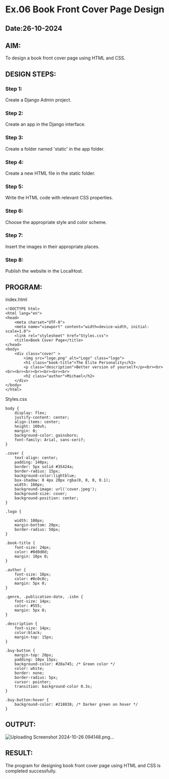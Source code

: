 # Ex.06 Book Front Cover Page Design
## Date:26-10-2024

## AIM:
To design a book front cover page using HTML and CSS.

## DESIGN STEPS:

### Step 1:
Create a Django Admin project.

### Step 2:
Create an app in the Django interface.

### Step 3:
Create a folder named 'static' in the app folder.

### Step 4:
Create a new HTML file in the static folder.

### Step 5:
Write the HTML code with relevant CSS properties.

### Step 6:
Choose the appropriate style and color scheme.

### Step 7:
Insert the images in their appropriate places.

### Step 8:
Publish the website in the LocalHost.

## PROGRAM:
index.html
```
<!DOCTYPE html>
<html lang="en">
<head>
    <meta charset="UTF-8">
    <meta name="viewport" content="width=device-width, initial-scale=1.0">
    <link rel="stylesheet" href="Styles.css">
    <title>Book Cover Page</title>
</head>
<body>
    <div class="cover" >
        <img src="logo.png" alt="Logo" class="logo">
        <h1 class="book-title">The Elite Personality</h1>
        <p class="description">Better version of yourself</p><br><br><br><br><br><br><br><br><br>
        <h2 class="author">Michael</h2>
    </div>
</body>
</html>
```
Styles.css
```
body {
    display: flex;
    justify-content: center;
    align-items: center;
    height: 100vh;
    margin: 0;
    background-color: gainsboro;
    font-family: Arial, sans-serif;
}

.cover {
    text-align: center;
    padding: 140px;
    border: 5px solid #35424a;
    border-radius: 15px;
    background-color:lightblue;
    box-shadow: 0 4px 20px rgba(0, 0, 0, 0.1);
    width: 160px; 
    background-image: url('cover.jpeg');
    background-size: cover; 
    background-position: center; 
}

.logo {

    width: 100px; 
    margin-bottom: 20px;
    border-radius: 50px;
}

.book-title {
    font-size: 24px;
    color: #0d0d0d;
    margin: 10px 0;
}

.author {
    font-size: 18px;
    color: #0c0c0c;
    margin: 5px 0;
}

.genre, .publication-date, .isbn {
    font-size: 14px;
    color: #555;
    margin: 5px 0;
}

.description {
    font-size: 14px;
    color:black;
    margin-top: 15px;
}

.buy-button {
    margin-top: 20px;
    padding: 10px 15px;
    background-color: #28a745; /* Green color */
    color: white;
    border: none;
    border-radius: 5px;
    cursor: pointer;
    transition: background-color 0.3s;
}

.buy-button:hover {
    background-color: #218838; /* Darker green on hover */
}
```
## OUTPUT:

![Uploading Screenshot 2024-10-26 094148.png…]()

## RESULT:
The program for designing book front cover page using HTML and CSS is completed successfully.
